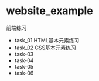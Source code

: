 # website_example
前端练习

- task_01 HTML基本元素练习
- task_02 CSS基本元素练习
- task-03
- task-04
- task-05
- task-06
